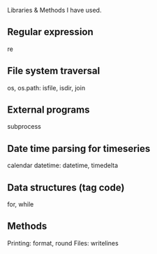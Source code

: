 Libraries & Methods I have used.

Regular expression
------------------
re

File system traversal
---------------------
os, os.path: isfile, isdir, join

External programs
-----------------
subprocess

Date time parsing for timeseries
--------------------------------
calendar
datetime: datetime, timedelta

Data structures (tag code)
--------------------------
for, while

Methods
-------
Printing: format, round
Files: writelines